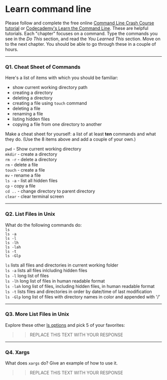 # Learn command line

Please follow and complete the free online [Command Line Crash Course
tutorial](https://web.archive.org/web/20160708171659/http://cli.learncodethehardway.org/book/) or [Codecademy's Learn the Command Line](https://www.codecademy.com/learn/learn-the-command-line). These are helpful tutorials. Each "chapter" focuses on a command. Type the commands you see in the _Do This_ section, and read the _You Learned This_ section. Move on to the next chapter. You should be able to go through these in a couple of hours.

---

### Q1.  Cheat Sheet of Commands  

Here's a list of items with which you should be familiar:  
* show current working directory path
* creating a directory
* deleting a directory
* creating a file using `touch` command
* deleting a file
* renaming a file
* listing hidden files
* copying a file from one directory to another

Make a cheat sheet for yourself: a list of at least **ten** commands and what they do.  (Use the 8 items above and add a couple of your own.)  

`pwd` - Show current working directory  
`mkdir` - create a directory  
`rm -r` - delete a directory  
`rm` - delete a file  
`touch` - create a file  
`mv` - rename a file  
`ls -a` - list all hidden files  
`cp` - copy a file  
`cd ..` - change directory to parent directory  
`clear` - clear terminal screen  

---

### Q2.  List Files in Unix   

What do the following commands do:  
`ls`  
`ls -a`  
`ls -l`  
`ls -lh`  
`ls -lah`  
`ls -t`  
`ls -Glp`  

`ls` lists all files and directories in current working folder  
`ls -a` lists all files inlcluding hidden files  
`ls -l` long list of files  
`ls -lh` long list of files in human readable format  
`ls -lah` long list of files, including hidden files, in human readable format  
`ls -t` lists files and directories in order by date/time of last modification  
`ls -Glp` long list of files with directory names in color and appended with '/'  

---

### Q3.  More List Files in Unix  

Explore these other [ls options](http://www.techonthenet.com/unix/basic/ls.php) and pick 5 of your favorites:

> > REPLACE THIS TEXT WITH YOUR RESPONSE

---

### Q4.  Xargs   

What does `xargs` do? Give an example of how to use it.

> > REPLACE THIS TEXT WITH YOUR RESPONSE

 

